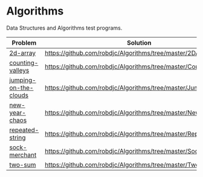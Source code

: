 # Algorithms
Data Structures and Algorithms test programs.

| Problem | Solution
| --- | ---
| [2d-array](https://www.hackerrank.com/challenges/2d-array/problem) | https://github.com/robdjc/Algorithms/tree/master/2DArray
| [counting-valleys](https://www.hackerrank.com/challenges/counting-valleys/problem) | https://github.com/robdjc/Algorithms/tree/master/CountingValleys
| [jumping-on-the-clouds](https://www.hackerrank.com/challenges/jumping-on-the-clouds/problem) | https://github.com/robdjc/Algorithms/tree/master/JumpingClouds
| [new-year-chaos](https://www.hackerrank.com/challenges/new-year-chaos) | https://github.com/robdjc/Algorithms/tree/master/NewYearChaos
|  [repeated-string](https://www.hackerrank.com/challenges/repeated-string/problem) | https://github.com/robdjc/Algorithms/tree/master/RepeatedString
| [sock-merchant](https://www.hackerrank.com/challenges/sock-merchant/problem) | https://github.com/robdjc/Algorithms/tree/master/SockMerchant
| [two-sum](https://leetcode.com/problems/two-sum) | https://github.com/robdjc/Algorithms/tree/master/TwoSum
